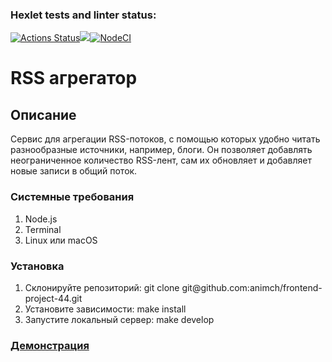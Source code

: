 ### Hexlet tests and linter status:
[![Actions Status](https://github.com/animch/frontend-project-11/workflows/hexlet-check/badge.svg)](https://github.com/animch/frontend-project-11/actions)<a href="https://codeclimate.com/github/animch/frontend-project-11/maintainability"><img src="https://api.codeclimate.com/v1/badges/0f7021c87d7a68b0fea0/maintainability" /></a>[![NodeCI](https://github.com/animch/frontend-project-11/actions/workflows/NodeCI.yml/badge.svg)](https://github.com/animch/frontend-project-11/actions/workflows/NodeCI.yml)

<h1>RSS агрегатор</h1>

<h2>Описание</h2>
<p>Cервис для агрегации RSS-потоков, с помощью которых удобно читать разнообразные источники, например, блоги. Он позволяет добавлять неограниченное количество RSS-лент, сам их обновляет и добавляет новые записи в общий поток.</p>

<h3>Системные требования</h3>
<ol>
  <li>Node.js</li>
  <li>Terminal</li>
  <li>Linux или macOS</li>
</ol>

<h3>Установка</h3>
<ol>
  <li>Склонируйте репозиторий: git clone git@github.com:animch/frontend-project-44.git</li>
  <li>Установите зависимости: make install</li>
  <li>Запустите локальный сервер: make develop</li>
</ol>

<h3><a href='https://frontend-project-11-animch.vercel.app'>Демонстрация</a></h3>